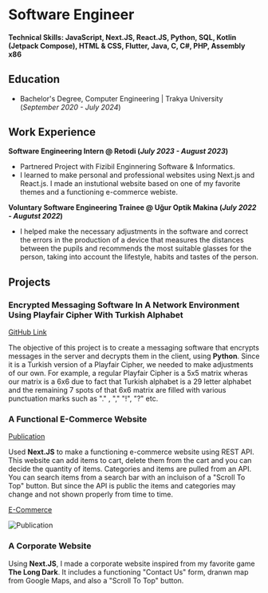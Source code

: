 # Software Engineer

#### Technical Skills: JavaScript, Next.JS, React.JS, Python, SQL, Kotlin (Jetpack Compose), HTML & CSS, Flutter, Java, C, C#, PHP, Assembly x86

## Education
- Bachelor's Degree, Computer Engineering | Trakya University (_September 2020 - July 2024_)		 				       

## Work Experience
**Software Engineering Intern @ Retodi (_July 2023 - August 2023_)**
- Partnered Project with Fizibil Enginnering Software & Informatics.
- I learned to make personal and professional websites using Next.js and React.js. I made an
instutional website based on one of my favorite themes and a functioning e-commerce
webiste.

**Voluntary Software Engineering Trainee @ Uğur Optik Makina (_July 2022 - Augutst 2022_)**
- I helped make the necessary adjustments in the software and correct the errors in the
production of a device that measures the distances between the pupils and recommends the
most suitable glasses for the person, taking into account the lifestyle, habits and tastes of the
person.

## Projects
### Encrypted Messaging Software In A Network Environment Using Playfair Cipher With Turkish Alphabet
[GitHub Link](https://github.com/serdestonat/playfair-crypted-text-software)

The objective of this project is to create a messaging software that encrypts messages in the server and decrypts them in the client, using **Python**. Since it is a Turkish version of a Playfair Cipher, we needed to make adjustments of our own. For example, a regular Playfair Cipher is a 5x5 matrix wheras our matrix is a 6x6 due to fact that Turkish alphabet is a 29 letter alphabet and the remaining 7 spots of that 6x6 matrix are filled with various punctuation marks such as "." , "," "!", "?" etc.


### A Functional E-Commerce Website 
[Publication](https://github.com/serdestonat/e-commerce)

Used **Next.JS** to make a functioning e-commerce website using REST API. This website can add items to cart, delete them from the cart and you can decide the quantity of items. Categories and items are pulled from an API. You can search items from a search bar with an incluison of a "Scroll To Top" button. But since the API is public the items and categories may change and not shown properly from time to time.

[E-Commerce]()

![Publication](https://github.com/serdestonat/website-nextjs)

### A Corporate Website

Using **Next.JS**, I made a corporate website inspired from my favorite game **The Long Dark**. It includes a functioning "Contact Us" form, dranwn map from Google Maps, and also a "Scroll To Top" button.
